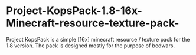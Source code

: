# Project-KopsPack-1.8-16x-Minecraft-resource-texture-pack-
Project KopsPack is a simple [16x] minecraft resource / texture pack for the 1.8 version. The pack is designed mostly for the purpose of bedwars.
